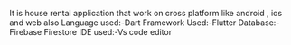 It is house rental application that work on cross platform like android , ios and web also
Language used:-Dart
Framework Used:-Flutter
Database:-Firebase Firestore
IDE used:-Vs code editor
